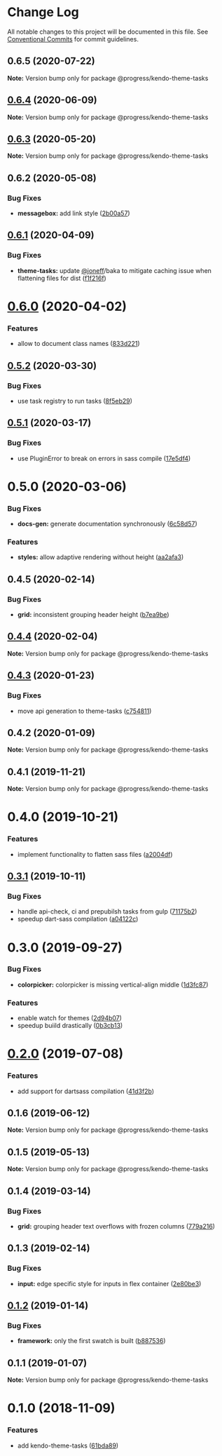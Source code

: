 # Change Log

All notable changes to this project will be documented in this file.
See [Conventional Commits](https://conventionalcommits.org) for commit guidelines.

<a name="0.6.5"></a>
## 0.6.5 (2020-07-22)




**Note:** Version bump only for package @progress/kendo-theme-tasks

<a name="0.6.4"></a>
## [0.6.4](https://github.com/telerik/kendo-themes/compare/@progress/kendo-theme-tasks@0.6.3...@progress/kendo-theme-tasks@0.6.4) (2020-06-09)




**Note:** Version bump only for package @progress/kendo-theme-tasks

<a name="0.6.3"></a>
## [0.6.3](https://github.com/telerik/kendo-themes/compare/@progress/kendo-theme-tasks@0.6.2...@progress/kendo-theme-tasks@0.6.3) (2020-05-20)




**Note:** Version bump only for package @progress/kendo-theme-tasks

<a name="0.6.2"></a>
## 0.6.2 (2020-05-08)


### Bug Fixes

* **messagebox:** add link style ([2b00a57](https://github.com/telerik/kendo-themes/commit/2b00a57))




<a name="0.6.1"></a>
## [0.6.1](https://github.com/telerik/kendo-themes/compare/@progress/kendo-theme-tasks@0.6.0...@progress/kendo-theme-tasks@0.6.1) (2020-04-09)


### Bug Fixes

* **theme-tasks:** update [@joneff](https://github.com/joneff)/baka to mitigate caching issue when flattening files for dist ([f1f216f](https://github.com/telerik/kendo-themes/commit/f1f216f))




<a name="0.6.0"></a>
# [0.6.0](https://github.com/telerik/kendo-themes/compare/@progress/kendo-theme-tasks@0.5.2...@progress/kendo-theme-tasks@0.6.0) (2020-04-02)


### Features

* allow to document class names ([833d221](https://github.com/telerik/kendo-themes/commit/833d221))




<a name="0.5.2"></a>
## [0.5.2](https://github.com/telerik/kendo-themes/compare/@progress/kendo-theme-tasks@0.5.1...@progress/kendo-theme-tasks@0.5.2) (2020-03-30)


### Bug Fixes

* use task registry to run tasks ([8f5eb29](https://github.com/telerik/kendo-themes/commit/8f5eb29))




<a name="0.5.1"></a>
## [0.5.1](https://github.com/telerik/kendo-themes/compare/@progress/kendo-theme-tasks@0.5.0...@progress/kendo-theme-tasks@0.5.1) (2020-03-17)


### Bug Fixes

* use PluginError to break on errors in sass compile ([17e5df4](https://github.com/telerik/kendo-themes/commit/17e5df4))




<a name="0.5.0"></a>
# 0.5.0 (2020-03-06)


### Bug Fixes

* **docs-gen:** generate documentation synchronously ([6c58d57](https://github.com/telerik/kendo-themes/commit/6c58d57))


### Features

* **styles:** allow adaptive rendering without height ([aa2afa3](https://github.com/telerik/kendo-themes/commit/aa2afa3))




<a name="0.4.5"></a>
## 0.4.5 (2020-02-14)


### Bug Fixes

* **grid:** inconsistent grouping header height ([b7ea9be](https://github.com/telerik/kendo-themes/commit/b7ea9be))




<a name="0.4.4"></a>
## [0.4.4](https://github.com/telerik/kendo-themes/compare/@progress/kendo-theme-tasks@0.4.3...@progress/kendo-theme-tasks@0.4.4) (2020-02-04)




**Note:** Version bump only for package @progress/kendo-theme-tasks

<a name="0.4.3"></a>
## [0.4.3](https://github.com/telerik/kendo-themes/compare/@progress/kendo-theme-tasks@0.4.2...@progress/kendo-theme-tasks@0.4.3) (2020-01-23)


### Bug Fixes

* move api generation to theme-tasks ([c754811](https://github.com/telerik/kendo-themes/commit/c754811))




<a name="0.4.2"></a>
## 0.4.2 (2020-01-09)




**Note:** Version bump only for package @progress/kendo-theme-tasks

<a name="0.4.1"></a>
## 0.4.1 (2019-11-21)




**Note:** Version bump only for package @progress/kendo-theme-tasks

<a name="0.4.0"></a>
# 0.4.0 (2019-10-21)


### Features

* implement functionality to flatten sass files ([a2004df](https://github.com/telerik/kendo-themes/commit/a2004df))




<a name="0.3.1"></a>
## [0.3.1](https://github.com/telerik/kendo-themes/compare/@progress/kendo-theme-tasks@0.3.0...@progress/kendo-theme-tasks@0.3.1) (2019-10-11)


### Bug Fixes

* handle api-check, ci and prepubilsh tasks from gulp ([71175b2](https://github.com/telerik/kendo-themes/commit/71175b2))
* speedup dart-sass compilation ([a04122c](https://github.com/telerik/kendo-themes/commit/a04122c))




<a name="0.3.0"></a>
# 0.3.0 (2019-09-27)


### Bug Fixes

* **colorpicker:** colorpicker is missing vertical-align middle ([1d3fc87](https://github.com/telerik/kendo-themes/commit/1d3fc87))


### Features

* enable watch for themes ([2d94b07](https://github.com/telerik/kendo-themes/commit/2d94b07))
* speedup buiild drastically ([0b3cb13](https://github.com/telerik/kendo-themes/commit/0b3cb13))




<a name="0.2.0"></a>
# [0.2.0](https://github.com/telerik/kendo-themes/compare/@progress/kendo-theme-tasks@0.1.6...@progress/kendo-theme-tasks@0.2.0) (2019-07-08)


### Features

* add support for dartsass compilation ([41d3f2b](https://github.com/telerik/kendo-themes/commit/41d3f2b))




<a name="0.1.6"></a>
## 0.1.6 (2019-06-12)




**Note:** Version bump only for package @progress/kendo-theme-tasks

<a name="0.1.5"></a>
## 0.1.5 (2019-05-13)




**Note:** Version bump only for package @progress/kendo-theme-tasks

<a name="0.1.4"></a>
## 0.1.4 (2019-03-14)


### Bug Fixes

* **grid:** grouping header text overflows with frozen columns ([779a216](https://github.com/telerik/kendo-themes/commit/779a216))




<a name="0.1.3"></a>
## 0.1.3 (2019-02-14)


### Bug Fixes

* **input:** edge specific style for inputs in flex container ([2e80be3](https://github.com/telerik/kendo-themes/commit/2e80be3))




<a name="0.1.2"></a>
## [0.1.2](https://github.com/telerik/kendo-themes/compare/@progress/kendo-theme-tasks@0.1.1...@progress/kendo-theme-tasks@0.1.2) (2019-01-14)


### Bug Fixes

* **framework:** only the first swatch is built ([b887536](https://github.com/telerik/kendo-themes/commit/b887536))




<a name="0.1.1"></a>
## 0.1.1 (2019-01-07)




**Note:** Version bump only for package @progress/kendo-theme-tasks

<a name="0.1.0"></a>
# 0.1.0 (2018-11-09)


### Features

* add kendo-theme-tasks ([61bda89](https://github.com/telerik/kendo-themes/commit/61bda89))
